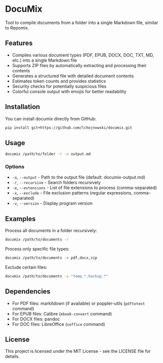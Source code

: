# DocuMix

Tool to compile documents from a folder into a single Markdown file, similar to Repomix.

## Features

- Compiles various document types (PDF, EPUB, DOCX, DOC, TXT, MD, etc.) into a single Markdown file
- Supports ZIP files by automatically extracting and processing their contents
- Generates a structured file with detailed document contents
- Estimates token counts and provides statistics
- Security checks for potentially suspicious files
- Colorful console output with emojis for better readability

## Installation

You can install documix directly from GitHub:

```bash
pip install git+https://github.com/lchojnowski/documix.git
```

## Usage

```bash
documix /path/to/folder -r -o output.md
```

### Options

- `-o`, `--output` - Path to the output file (default: documix-output.md)
- `-r`, `--recursive` - Search folders recursively
- `-e`, `--extensions` - List of file extensions to process (comma-separated)
- `-x`, `--exclude` - File exclusion patterns (regular expressions, comma-separated)
- `-v`, `--version` - Display program version

## Examples

Process all documents in a folder recursively:
```bash
documix /path/to/documents -r
```

Process only specific file types:
```bash
documix /path/to/documents -e pdf,docx,zip
```

Exclude certain files:
```bash
documix /path/to/documents -x "temp.*,backup.*"
```

## Dependencies

- For PDF files: markitdown (if available) or poppler-utils (`pdftotext` command)
- For EPUB files: Calibre (`ebook-convert` command)
- For DOCX files: pandoc 
- For DOC files: LibreOffice (`soffice` command)

## License

This project is licensed under the MIT License - see the LICENSE file for details.